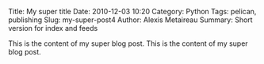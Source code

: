 Title: My super title
Date: 2010-12-03 10:20
Category: Python
Tags: pelican, publishing
Slug: my-super-post4
Author: Alexis Metaireau
Summary: Short version for index and feeds

This is the content of my super blog post.
This is the content of my super blog post.
